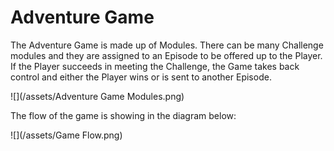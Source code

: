 # Adventure Game

The Adventure Game is made up of Modules.  There can be many Challenge modules and they are assigned to an Episode to be offered up to the Player.  If the Player succeeds in meeting the Challenge, the Game takes back control and either the Player wins or is sent to another Episode.

![](/assets/Adventure Game Modules.png)

The flow of the game is showing in the diagram below:

![](/assets/Game Flow.png)

